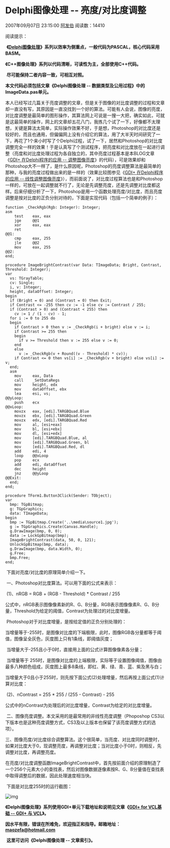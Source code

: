 # Delphi图像处理 -- 亮度/对比度调整

2007年09月07日 23:15:00 [阿发伯](https://me.csdn.net/maozefa) 阅读数：14410



阅读提示：

​    **《**[**Delphi图像处理**](http://blog.csdn.net/maozefa/article/details/7188354)**》系列以效率为侧重点，一般代码为PASCAL，核心代码采用BASM。**

​    **《C++图像处理》系列以代码清晰，可读性为主，全部使用C++代码。**

​    **尽可能保持二者内容一致，可相互对照。**

   **本文代码必须包括文章《Delphi图像处理 -- 数据类型及公用过程》中的ImageData.pas单元。**

  

​        本人已经写过几篇关于亮度调整的文章，但是关于图像的对比度调整的过程和文章却一直没有写，其原因是一直没找到一个好的算法。可能有人会说，图像的亮度，对比度调整是最简单的图形操作，其算法网上可说是一搜一大把，确实如此，可就是这最简单的操作，网上的文章却五花八门，我拣几个试了一下，好像都不太理想，关键是算法太简单，实际操作效果不好，于是想，Photoshop的对比度还是较好的，而且也通用，但偏偏网上没有介绍它的算法，用了大半天时间研究了一下，再花了1个来小时写了个Delphi过程，试了一下，居然和Photoshop的对比度调整完全一样的效果！于是认真写了个测试程序，把亮度和对比度放在一起进行调整（亮度和对比度处理过程为各自独立的，其中亮度过程基本是本BLOG文章《[GDI+ 在Delphi程序的应用 -- 调整图像亮度](http://blog.csdn.net/maozefa/archive/2007/01/28/1496383.aspx)》的代码），可是效果却和Photoshop大不一样了，是什么原因呢，Photoshop的亮度调整算法是最简单的那种，与我的亮度过程做出来的是一样的（效果比较图参见《[GDI+ 在Delphi程序的应用 -- 线性调整图像亮度](http://blog.csdn.net/maozefa/archive/2007/08/25/1758962.aspx)》），而前面说了，对比度过程算法也是和Photoshop一样的，可放在一起调整就不行了，无论是先调整亮度，还是先调整对比度都这样。后来仔细分析了一下，Photoshop是用一个函数处理亮度/对比度，而且亮度调整是按对比度的正负分别对待的，下面是实现代码（包括一个简单的例子）：

```delphi
function _CheckRgb(Rgb: Integer): Integer;
asm
    test    eax, eax
    jge     @@1
    xor     eax, eax
    ret
@@1:
    cmp     eax, 255
    jle     @@2
    mov     eax, 255
@@2:
end;
 
procedure ImageBrightContrast(var Data: TImageData; Bright, Contrast, Threshold: Integer);
var
  vs: TGrayTable;
  cv: Single;
  i, v: Integer;
  height, dataOffset: Integer;
begin
  if (Bright = 0) and (Contrast = 0) then Exit;
  if Contrast <= -255 then cv := -1 else cv := Contrast / 255;
  if (Contrast > 0) and (Contrast < 255) then
    cv := 1 / (1 - cv) - 1;
  for i := 0 to 255 do
  begin
    if Contrast > 0 then v := _CheckRgb(i + bright) else v := i;
    if Contrast >= 255 then
    begin
      if v >= Threshold then v := 255 else v := 0;
    end
    else
      v := _CheckRgb(v + Round((v - Threshold) * cv));
    if Contrast <= 0 then vs[i] := _CheckRgb(v + bright) else vs[i] := v;
  end;
  asm
    mov     eax, Data
    call    _SetDataRegs
    mov     height, edx
    mov     dataOffset, ebx
    lea     esi, vs;
@@yLoop:
    push    ecx
@@xLoop:
    movzx   eax, [edi].TARGBQuad.Blue
    movzx   ebx, [edi].TARGBQuad.Green
    movzx   edx, [edi].TARGBQuad.Red
    mov     al, [esi+eax]
    mov     bl, [esi+ebx]
    mov     dl, [esi+edx]
    mov     [edi].TARGBQuad.Blue, al
    mov     [edi].TARGBQuad.Green, bl
    mov     [edi].TARGBQuad.Red, dl
    add     edi, 4
    loop    @@xLoop
    pop     ecx
    add     edi, dataOffset
    dec     height
    jnz     @@yLoop
@@Exit:
  end;
end;
 
procedure TForm1.Button3Click(Sender: TObject);
var
  bmp: TGpBitmap;
  g: TGpGraphics;
  data: TImageData;
begin
  bmp := TGpBitmap.Create('..\media\source1.jpg');
  g := TGpGraphics.Create(Canvas.Handle);
  g.DrawImage(bmp, 0, 0);
  data := LockGpBitmap(bmp);
  ImageBrightContrast(data, 50, 0, 121);
  UnlockGpBitmap(bmp, data);
  g.DrawImage(bmp, data.Width, 0);
  g.Free;
  bmp.Free;
end;
```

 

​    下面对亮度/对比度的原理简单介绍一下。

​    一、Photoshop对比度算法。可以用下面的公式来表示：

​    (1)、nRGB = RGB + (RGB - Threshold) * Contrast / 255

​    公式中，nRGB表示图像像素新的R、G、B分量，RGB表示图像像素R、G、B分量，Threshold为给定的阈值，Contrast为处理过的对比度增量。

​    Photoshop对于对比度增量，是按给定值的正负分别处理的：

​    当增量等于-255时，是图像对比度的下端极限，此时，图像RGB各分量都等于阈值，图像呈全灰色，灰度图上只有1条线，即阈值灰度；

​    当增量大于-255且小于0时，直接用上面的公式计算图像像素各分量；

​    当增量等于 255时，是图像对比度的上端极限，实际等于设置图像阈值，图像由最多八种颜色组成，灰度图上最多8条线，即红、黄、绿、青、蓝、紫及黑与白；

​    当增量大于0且小于255时，则先按下面公式(2)处理增量，然后再按上面公式(1)计算对比度：

​    (2)、nContrast = 255 * 255 / (255 - Contrast) - 255

​    公式中的nContrast为处理后的对比度增量，Contrast为给定的对比度增量。

​    二、图像亮度调整。本文采用的是最常用的非线性亮度调整（Phoposhop CS3以下版本也是这种亮度调整方式，CS3及以上版本也保留了该亮度调整方式的选项）。

​    三、图像亮度/对比度综合调整算法。这个很简单，当亮度、对比度同时调整时，如果对比度大于0，现调整亮度，再调整对比度；当对比度小于0时，则相反，先调整对比度，再调整亮度。

​    在亮度/对比度调整函数ImageBrightContrast中，首先按前面介绍的原理制造了一个256个元素大小的查找表，然后对图像数据逐像素按R、G、B分量值在查找表中取得调整后的数据，因此处理速度相当快。

​    下面是对比度255时的运行截图：

![img](http://hi.csdn.net/attachment/201112/14/0_1323825573NlnM.gif)

 

​    **《Delphi图像处理》系列使用GDI+单元下载地址和说明见文章《**[**GDI+ for VCL基础 -- GDI+ 与 VCL**](http://blog.csdn.net/maozefa/article/details/1880484)**》。**

​    **因水平有限，错误在所难免，欢迎指正和指导。邮箱地址：**[**maozefa@hotmail.com**](mailto:maozefa@hotmail.com)

​    **这里可访问《Delphi图像处理 -- 文章索引》。**

 